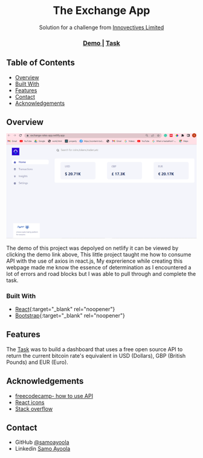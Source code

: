 <!-- Please update value in the {}  -->

<h1 align="center">The Exchange App</h1>

<div align="center">
   Solution for a challenge from  <a href="https://www.innovectives.com/" >Innovectives Limited</a>
</div>

<div align="center">
  <h3>
    <a  target="_blank" href="https://exchange-rates-app.netlify.app/" >
      Demo
    </a>
    <span> | </span>
    <a href="https://www.figma.com/file/zUFyCRaYUu3Yo3Doq8B7Gs/Dashboard" target="_blank">
      Task
    </a>
  </h3>
</div>

<!-- TABLE OF CONTENTS -->

## Table of Contents

- [Overview](#overview)
- [Built With](#built-with)
- [Features](#features)
- [Contact](#contact)
- [Acknowledgements](#acknowledgements)

<!-- OVERVIEW -->

## Overview

![screenshot](https://github.com/ayoolasamo/exchange-rate-app/blob/master/Capture.PNG)

The demo of this project was depolyed on netlify it can be viewed by clicking the demo link above, This little project taught me how to consume API with the use of axios in react.js, My exprerience while creating this webpage made me know the essence of determination as I encountered a lot of errors and road blocks but I was able to pull through and complete the task.

### Built With

<!-- This section should list any major frameworks that you built your project using. Here are a few examples.-->

- [React](https://reactjs.org/){:target="_blank" rel="noopener"}
- [Bootstrap](https://getbootstrap.com/){:target="_blank" rel="noopener"}

## Features

<!-- List the features of your application or follow the template. Don't share the figma file here :) -->

 The [Task](https://www.figma.com/file/zUFyCRaYUu3Yo3Doq8B7Gs/Dashboard) was to build a dashboard that uses a free open source API to return the current bitcoin rate's equivalent in USD
(Dollars), GBP (British Pounds) and EUR (Euro).


## Acknowledgements

<!-- This section should list any articles or add-ons/plugins that helps you to complete the project. This is optional but it will help you in the future. For exmpale -->

- [freecodecamp- how to use API](https://www.freecodecamp.org/news/learn-how-to-use-apis-with-react-by-building-a-hacker-news-api-application/)
- [React icons](https://react-icons.github.io/react-icons)
- [Stack overflow](https://stackoverflow.com/)


## Contact
- GitHub [@samoayoola](https://{github.com/samoayoola})
- Linkedin [Samo Ayoola](https://www.linkedin.com/in/ayoolasamo/)
